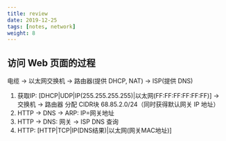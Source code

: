 ```yaml
---
title: review
date: 2019-12-25
tags: [notes, network]
weight: 8
---
```


## 访问 Web 页面的过程

电缆 -> 以太网交换机 -> 路由器(提供 DHCP, NAT) -> ISP(提供 DNS)

1. 获取IP: [DHCP|UDP|IP(255.255.255.255)|以太网(FF:FF:FF:FF:FF:FF)] -> 交换机 -> 路由器 分配 CIDR块 68.85.2.0/24（同时获得默认网关 IP 地址）
2. HTTP -> DNS -> ARP: IP=网关地址
3. HTTP -> DNS: 网关 -> ISP DNS 查询
4. HTTP: [HTTP|TCP|IP(DNS结果)|以太网(网关MAC地址)]